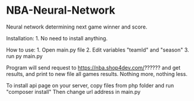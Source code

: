 # NBA-Neural-Network
Neural network determining next game winner and score. 

Installation:
	1. No need to install anything.
	
How to use:
	1. Open main.py file
	2. Edit variables "teamId" and "season"
	3. run py main.py

Program will send request to https://nba.shop4dev.com/?????? and get results,
and print to new file all games results.
Nothing more, nothing less.

To install api page on your server, copy files from php folder and run "composer install"
Then change url address in main.py